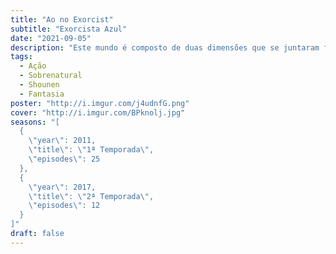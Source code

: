 ```yaml
---
title: "Ao no Exorcist"
subtitle: "Exorcista Azul"
date: "2021-09-05"
description: "Este mundo é composto de duas dimensões que se juntaram formando apenas uma, como um espelho. O primeiro é o mundo em que os seres humanos vivem, Assiah. O outro é o mundo dos demônios, Gehenna. Normalmente, as viagens entre os dois, na verdade qualquer tipo de contato entre os dois, é impossível. No entanto, os demônios podem passar para este mundo por possuir qualquer coisa que existe dentro dele. Satanás, o deus dos demônios, há uma coisa que ele não tem, e isso é uma substância no mundo humano que é poderosa o suficiente para contê-lo! Para o efeito, criou Rin, seu filho de uma mulher humana, mas seu filho concorda com seus planos? Ou ele vai se tornar algo mais…? Um exorcista?"
tags:
  - Ação
  - Sobrenatural
  - Shounen
  - Fantasia
poster: "http://i.imgur.com/j4udnfG.png"
cover: "http://i.imgur.com/BPknolj.jpg"
seasons: "[
  {
    \"year\": 2011,
    \"title\": \"1ª Temporada\",
    \"episodes\": 25
  },
  {
    \"year\": 2017,
    \"title\": \"2ª Temporada\",
    \"episodes\": 12
  }
]"
draft: false
---
```

